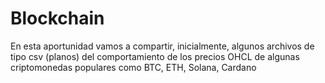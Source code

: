 # Blockchain
En esta aportunidad vamos a compartir, inicialmente, algunos archivos de tipo csv (planos) del comportamiento de los precios OHCL de algunas criptomonedas populares como BTC, ETH, Solana, Cardano 
